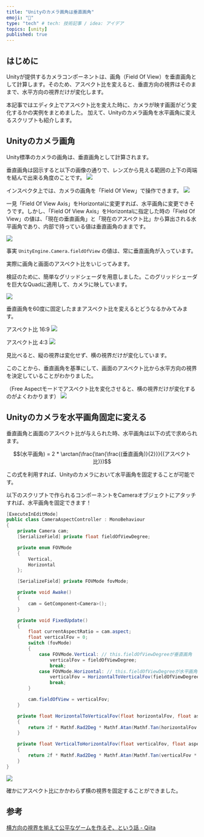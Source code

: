 ```yaml
---
title: "Unityのカメラ画角は垂直画角"
emoji: "🕌"
type: "tech" # tech: 技術記事 / idea: アイデア
topics: [unity]
published: true
---
```


## はじめに

Unityが提供するカメラコンポーネントは、画角（Field Of View）を垂直画角として計算します。そのため、アスペクト比を変えると、垂直方向の視界はそのままで、水平方向の視界だけが変化します。

本記事ではエディタ上でアスペクト比を変えた時に、カメラが映す画面がどう変化するかの実例をまとめました。
加えて、Unityのカメラ画角を水平画角に変えるスクリプトも紹介します。

## Unityのカメラ画角

Unity標準のカメラの画角は、垂直画角として計算されます。

垂直画角は図示すると以下の画像の通りで、レンズから見える範囲の上下の両端を結んで出来る角度のことです。
![](/images/2022/07/16/08.png)

インスペクタ上では、カメラの画角を「Field Of View」で操作できます。
![](/images/2022/07/16/06.png)

一見「Field Of View Axis」をHorizontalに変更すれば、水平画角に変更できそうです。しかし、「Field Of View Axis」をHorizontalに指定した時の「Field Of View」の値は、「現在の垂直画角」と「現在のアスペクト比」から算出される水平画角であり、内部で持っている値は垂直画角のままです。

![](/images/2022/07/16/07.png)

事実 `UnityEngine.Camera.fieldOfView` の値は、常に垂直画角が入っています。

実際に画角と画面のアスペクト比をいじってみます。

検証のために、簡単なグリッドシェーダを用意しました。このグリッドシェーダを巨大なQuadに適用して、カメラに映しています。

![](/images/2022/07/16/09.png)

垂直画角を60度に固定したままアスペクト比を変えるとどうなるかみてみます。

アスペクト比 16:9
![](/images/2022/07/16/01.png)

アスペクト比 4:3
![](/images/2022/07/16/02.png)

見比べると、縦の視界は変化せず、横の視界だけが変化しています。

このことから、垂直画角を基準にして、画面のアスペクト比から水平方向の視界を決定していることがわかりました。

（Free Aspectモードでアスペクト比を変化させると、横の視界だけが変化するのがよくわかります）
![](/images/2022/07/16/05.gif)

## Unityのカメラを水平画角固定に変える

垂直画角と画面のアスペクト比が与えられた時、水平画角は以下の式で求められます。

$$(水平画角) = 2 * \arctan(\frac{\tan{\frac{(垂直画角)}{2}}}{(アスペクト比)})$$

この式を利用すれば、Unityのカメラにおいて水平画角を固定することが可能です。

以下のスクリプトで作られるコンポーネントをCameraオブジェクトにアタッチすれば、水平画角を固定できます！

```cs
[ExecuteInEditMode]
public class CameraAspectController : MonoBehaviour
{
    private Camera cam;
    [SerializeField] private float fieldOfViewDegree;

    private enum FOVMode
    {
        Vertical,
        Horizontal
    };

    [SerializeField] private FOVMode fovMode;

    private void Awake()
    {
        cam = GetComponent<Camera>();
    }

    private void FixedUpdate()
    {
        float currentAspectRatio = cam.aspect;
        float verticalFov = 0;
        switch (fovMode)
        {
            case FOVMode.Vertical: // this.fieldOfViewDegreeが垂直画角
                verticalFov = fieldOfViewDegree;
                break;
            case FOVMode.Horizontal: // this.fieldOfViewDegreeが水平画角
                verticalFov = HorizontalToVerticalFov(fieldOfViewDegree, currentAspectRatio);
                break;
        }

        cam.fieldOfView = verticalFov;
    }

    private float HorizontalToVerticalFov(float horizontalFov, float aspectRatio)
    {
        return 2f * Mathf.Rad2Deg * Mathf.Atan(Mathf.Tan(horizontalFov * 0.5f * Mathf.Deg2Rad) / aspectRatio);
    }

    private float VerticalToHorizontalFov(float verticalFov, float aspectRatio)
    {
        return 2f * Mathf.Rad2Deg * Mathf.Atan(Mathf.Tan(verticalFov * 0.5f * Mathf.Deg2Rad) * aspectRatio);
    }
}
```

![](/images/2022/07/16/04.gif)

確かにアスペクト比にかかわらず横の視界を固定することができました。

## 参考

[横方向の視界を揃えて公平なゲームを作るぞ、という話 - Qiita](https://qiita.com/flankids/items/c59acc2d1901dbecca72)
